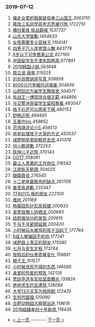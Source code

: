 ### 2019-07-12 
1. [ 骗走女童的租客疑信奉三山国王 ](https://s.weibo.com/weibo?q=%23%E9%AA%97%E8%B5%B0%E5%A5%B3%E7%AB%A5%E7%9A%84%E7%A7%9F%E5%AE%A2%E7%96%91%E4%BF%A1%E5%A5%89%E4%B8%89%E5%B1%B1%E5%9B%BD%E7%8E%8B%23&Refer=top) *3063110*
1. [ 篡改三名同学高考志愿被行拘 ](https://s.weibo.com/weibo?q=%23%E7%AF%A1%E6%94%B9%E4%B8%89%E5%90%8D%E5%90%8C%E5%AD%A6%E9%AB%98%E8%80%83%E5%BF%97%E6%84%BF%E8%A2%AB%E8%A1%8C%E6%8B%98%23&Refer=top) *1722710*
1. [ 横扫美食 挑战巅峰 ](https://s.weibo.com/weibo?q=%23%E6%A8%AA%E6%89%AB%E7%BE%8E%E9%A3%9F%20%E6%8C%91%E6%88%98%E5%B7%85%E5%B3%B0%23&topic_ad=1&Refer=top) *1537737*
1. [ 山东大学致歉 ](https://s.weibo.com/weibo?q=%23%E5%B1%B1%E4%B8%9C%E5%A4%A7%E5%AD%A6%E8%87%B4%E6%AD%89%23&Refer=top) *1454633*
1. [ 女孩需要多少双袜子 ](https://s.weibo.com/weibo?q=%23%E5%A5%B3%E5%AD%A9%E9%9C%80%E8%A6%81%E5%A4%9A%E5%B0%91%E5%8F%8C%E8%A2%9C%E5%AD%90%23&Refer=top) *1104141*
1. [ 四男子万人体育馆斗舞 ](https://s.weibo.com/weibo?q=%23%E5%9B%9B%E7%94%B7%E5%AD%90%E4%B8%87%E4%BA%BA%E4%BD%93%E8%82%B2%E9%A6%86%E6%96%97%E8%88%9E%23&topic_ad=1&Refer=top) *843779*
1. [ 6岁以下可免费乘公交 ](https://s.weibo.com/weibo?q=%236%E5%B2%81%E4%BB%A5%E4%B8%8B%E5%8F%AF%E5%85%8D%E8%B4%B9%E4%B9%98%E5%85%AC%E4%BA%A4%23&Refer=top) *827160*
1. [ 中国留学生在澳失踪两周 ](https://s.weibo.com/weibo?q=%23%E4%B8%AD%E5%9B%BD%E7%95%99%E5%AD%A6%E7%94%9F%E5%9C%A8%E6%BE%B3%E5%A4%B1%E8%B8%AA%E4%B8%A4%E5%91%A8%23&Refer=top) *677891*
1. [ 2019韩国小姐 ](https://s.weibo.com/weibo?q=%232019%E9%9F%A9%E5%9B%BD%E5%B0%8F%E5%A7%90%23&Refer=top) *563848*
1. [ 周立波 唐爽 ](https://s.weibo.com/weibo?q=%E5%91%A8%E7%AB%8B%E6%B3%A2%20%E5%94%90%E7%88%BD&Refer=top) *515025*
1. [ 刘亦菲摩纳哥写真 ](https://s.weibo.com/weibo?q=%23%E5%88%98%E4%BA%A6%E8%8F%B2%E6%91%A9%E7%BA%B3%E5%93%A5%E5%86%99%E7%9C%9F%23&Refer=top) *508658*
1. [ 8000元行李箱托运报废 ](https://s.weibo.com/weibo?q=%238000%E5%85%83%E8%A1%8C%E6%9D%8E%E7%AE%B1%E6%89%98%E8%BF%90%E6%8A%A5%E5%BA%9F%23&Refer=top) *504659*
1. [ 山财回应为留学生腾宿舍 ](https://s.weibo.com/weibo?q=%23%E5%B1%B1%E8%B4%A2%E5%9B%9E%E5%BA%94%E4%B8%BA%E7%95%99%E5%AD%A6%E7%94%9F%E8%85%BE%E5%AE%BF%E8%88%8D%23&Refer=top) *504571*
1. [ 肖战王一博现场合唱无羁 ](https://s.weibo.com/weibo?q=%23%E8%82%96%E6%88%98%E7%8E%8B%E4%B8%80%E5%8D%9A%E7%8E%B0%E5%9C%BA%E5%90%88%E5%94%B1%E6%97%A0%E7%BE%81%23&Refer=top) *494856*
1. [ 与交警冲突留学生留校察看 ](https://s.weibo.com/weibo?q=%23%E4%B8%8E%E4%BA%A4%E8%AD%A6%E5%86%B2%E7%AA%81%E7%95%99%E5%AD%A6%E7%94%9F%E7%95%99%E6%A0%A1%E5%AF%9F%E7%9C%8B%23&Refer=top) *483047*
1. [ 格子衫还可以用来下棋 ](https://s.weibo.com/weibo?q=%23%E6%A0%BC%E5%AD%90%E8%A1%AB%E8%BF%98%E5%8F%AF%E4%BB%A5%E7%94%A8%E6%9D%A5%E4%B8%8B%E6%A3%8B%23&Refer=top) *480153*
1. [ 舒畅近照 ](https://s.weibo.com/weibo?q=%23%E8%88%92%E7%95%85%E8%BF%91%E7%85%A7%23&Refer=top) *469465*
1. [ 王嘉尔ins ](https://s.weibo.com/weibo?q=%23%E7%8E%8B%E5%98%89%E5%B0%94ins%23&Refer=top) *459852*
1. [ 范玮琪评论小S ](https://s.weibo.com/weibo?q=%23%E8%8C%83%E7%8E%AE%E7%90%AA%E8%AF%84%E8%AE%BA%E5%B0%8FS%23&Refer=top) *456513*
1. [ 爸爸处理孩子大哭的方式 ](https://s.weibo.com/weibo?q=%23%E7%88%B8%E7%88%B8%E5%A4%84%E7%90%86%E5%AD%A9%E5%AD%90%E5%A4%A7%E5%93%AD%E7%9A%84%E6%96%B9%E5%BC%8F%23&Refer=top) *450537*
1. [ 减肥明星患抑郁症去世 ](https://s.weibo.com/weibo?q=%23%E5%87%8F%E8%82%A5%E6%98%8E%E6%98%9F%E6%82%A3%E6%8A%91%E9%83%81%E7%97%87%E5%8E%BB%E4%B8%96%23&Refer=top) *431376*
1. [ 何小鹏道歉 ](https://s.weibo.com/weibo?q=%E4%BD%95%E5%B0%8F%E9%B9%8F%E9%81%93%E6%AD%89&Refer=top) *372253*
1. [ 陈坤儿子近照 ](https://s.weibo.com/weibo?q=%23%E9%99%88%E5%9D%A4%E5%84%BF%E5%AD%90%E8%BF%91%E7%85%A7%23&Refer=top) *370143*
1. [ GOT7 ](https://s.weibo.com/weibo?q=%23GOT7%23&Refer=top) *358081*
1. [ 最让人羡慕的工作岗位 ](https://s.weibo.com/weibo?q=%23%E6%9C%80%E8%AE%A9%E4%BA%BA%E7%BE%A1%E6%85%95%E7%9A%84%E5%B7%A5%E4%BD%9C%E5%B2%97%E4%BD%8D%23&Refer=top) *316582*
1. [ 江疏影天鹅颈 ](https://s.weibo.com/weibo?q=%23%E6%B1%9F%E7%96%8F%E5%BD%B1%E5%A4%A9%E9%B9%85%E9%A2%88%23&Refer=top) *304025*
1. [ 蝴蝶唇妆 ](https://s.weibo.com/weibo?q=%E8%9D%B4%E8%9D%B6%E5%94%87%E5%A6%86&Refer=top) *276545*
1. [ 十二星座最致命的缺点 ](https://s.weibo.com/weibo?q=%23%E5%8D%81%E4%BA%8C%E6%98%9F%E5%BA%A7%E6%9C%80%E8%87%B4%E5%91%BD%E7%9A%84%E7%BC%BA%E7%82%B9%23&Refer=top) *261706*
1. [ 姜至奂道歉 ](https://s.weibo.com/weibo?q=%E5%A7%9C%E8%87%B3%E5%A5%82%E9%81%93%E6%AD%89&Refer=top) *235347*
1. [ TFBOYS 我的朋友 ](https://s.weibo.com/weibo?q=TFBOYS%20%E6%88%91%E7%9A%84%E6%9C%8B%E5%8F%8B&Refer=top) *222100*
1. [ 难听 ](https://s.weibo.com/weibo?q=%23%E9%9A%BE%E5%90%AC%23&Refer=top) *201169*
1. [ 杨幂回形针扣高衩裙 ](https://s.weibo.com/weibo?q=%23%E6%9D%A8%E5%B9%82%E5%9B%9E%E5%BD%A2%E9%92%88%E6%89%A3%E9%AB%98%E8%A1%A9%E8%A3%99%23&Refer=top) *200933*
1. [ 奚梦瑶懒人防晒法 ](https://s.weibo.com/weibo?q=%23%E5%A5%9A%E6%A2%A6%E7%91%B6%E6%87%92%E4%BA%BA%E9%98%B2%E6%99%92%E6%B3%95%23&Refer=top) *200683*
1. [ 给颜值加分的发型 ](https://s.weibo.com/weibo?q=%23%E7%BB%99%E9%A2%9C%E5%80%BC%E5%8A%A0%E5%88%86%E7%9A%84%E5%8F%91%E5%9E%8B%23&Refer=top) *200615*
1. [ 千与千寻密钥延期 ](https://s.weibo.com/weibo?q=%E5%8D%83%E4%B8%8E%E5%8D%83%E5%AF%BB%E5%AF%86%E9%92%A5%E5%BB%B6%E6%9C%9F&Refer=top) *200420*
1. [ 小时候玩水被骂的孩子当妈了 ](https://s.weibo.com/weibo?q=%E5%B0%8F%E6%97%B6%E5%80%99%E7%8E%A9%E6%B0%B4%E8%A2%AB%E9%AA%82%E7%9A%84%E5%AD%A9%E5%AD%90%E5%BD%93%E5%A6%88%E4%BA%86&Refer=top) *177764*
1. [ 6成人被骗因不听劝 ](https://s.weibo.com/weibo?q=6%E6%88%90%E4%BA%BA%E8%A2%AB%E9%AA%97%E5%9B%A0%E4%B8%8D%E5%90%AC%E5%8A%9D&Refer=top) *177241*
1. [ 减肥路上真正的朋友 ](https://s.weibo.com/weibo?q=%23%E5%87%8F%E8%82%A5%E8%B7%AF%E4%B8%8A%E7%9C%9F%E6%AD%A3%E7%9A%84%E6%9C%8B%E5%8F%8B%23&Refer=top) *175085*
1. [ 七月与安生定档 ](https://s.weibo.com/weibo?q=%23%E4%B8%83%E6%9C%88%E4%B8%8E%E5%AE%89%E7%94%9F%E5%AE%9A%E6%A1%A3%23&Refer=top) *173744*
1. [ 放假后的伙食质量变化 ](https://s.weibo.com/weibo?q=%23%E6%94%BE%E5%81%87%E5%90%8E%E7%9A%84%E4%BC%99%E9%A3%9F%E8%B4%A8%E9%87%8F%E5%8F%98%E5%8C%96%23&Refer=top) *158691*
1. [ 狮子王 ](https://s.weibo.com/weibo?q=%E7%8B%AE%E5%AD%90%E7%8E%8B&Refer=top) *151577*
1. [ 小时候求而不得的东西 ](https://s.weibo.com/weibo?q=%23%E5%B0%8F%E6%97%B6%E5%80%99%E6%B1%82%E8%80%8C%E4%B8%8D%E5%BE%97%E7%9A%84%E4%B8%9C%E8%A5%BF%23&Refer=top) *146569*
1. [ 亲爱的热爱的预告 ](https://s.weibo.com/weibo?q=%23%E4%BA%B2%E7%88%B1%E7%9A%84%E7%83%AD%E7%88%B1%E7%9A%84%E9%A2%84%E5%91%8A%23&Refer=top) *142126*
1. [ 贾跃亭造车实验室首曝光 ](https://s.weibo.com/weibo?q=%E8%B4%BE%E8%B7%83%E4%BA%AD%E9%80%A0%E8%BD%A6%E5%AE%9E%E9%AA%8C%E5%AE%A4%E9%A6%96%E6%9B%9D%E5%85%89&Refer=top) *135824*
1. [ 绝地求生约旦遭禁 ](https://s.weibo.com/weibo?q=%E7%BB%9D%E5%9C%B0%E6%B1%82%E7%94%9F%E7%BA%A6%E6%97%A6%E9%81%AD%E7%A6%81&Refer=top) *128089*
1. [ 大爷13元买车为拍网剧 ](https://s.weibo.com/weibo?q=%23%E5%A4%A7%E7%88%B713%E5%85%83%E4%B9%B0%E8%BD%A6%E4%B8%BA%E6%8B%8D%E7%BD%91%E5%89%A7%23&Refer=top) *122435*
1. [ 生煎包面膜 ](https://s.weibo.com/weibo?q=%E7%94%9F%E7%85%8E%E5%8C%85%E9%9D%A2%E8%86%9C&Refer=top) *120090*
1. [ 合肥动物园大猩猩出逃 ](https://s.weibo.com/weibo?q=%E5%90%88%E8%82%A5%E5%8A%A8%E7%89%A9%E5%9B%AD%E5%A4%A7%E7%8C%A9%E7%8C%A9%E5%87%BA%E9%80%83&Refer=top) *119619*
1. [ 2018结婚率创十年新低 ](https://s.weibo.com/weibo?q=%232018%E7%BB%93%E5%A9%9A%E7%8E%87%E5%88%9B%E5%8D%81%E5%B9%B4%E6%96%B0%E4%BD%8E%23&Refer=top) *119435* 

- [ < 上一页 ](https://github.com/able8/weibo-hot-record/blob/master/2019-07-11.md) -------- [ 下一页 > ](https://github.com/able8/weibo-hot-record/blob/master/2019-07-13.md)